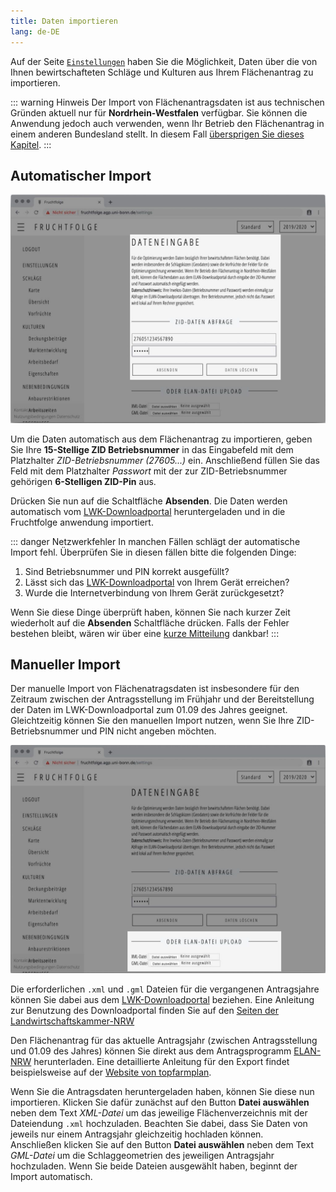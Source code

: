 ```yaml
---
title: Daten importieren
lang: de-DE
---
```


Auf der Seite [`Einstellungen`](http://fruchtfolge.agp.uni-bonn.de/settings) haben Sie die Möglichkeit, Daten über die von Ihnen bewirtschafteten Schläge und Kulturen aus Ihrem Flächenantrag zu importieren.

::: warning Hinweis
Der Import von Flächenantragsdaten ist aus technischen Gründen aktuell nur für **Nordrhein-Westfalen** verfügbar. Sie können die Anwendung jedoch auch verwenden, wenn Ihr Betrieb den Flächenantrag in einem anderen Bundesland stellt. In diesem Fall [übersprigen Sie dieses Kapitel](./add_plot.html).
:::

## Automatischer Import <Badge text="empfohlen"/>

![Automatischer Import](../img/auto_import.jpg)

Um die Daten automatisch aus dem Flächenantrag zu importieren, geben Sie Ihre **15-Stellige ZID Betriebsnummer** in das Eingabefeld mit dem Platzhalter *ZID-Betriebsnummer (27605...)* ein. Anschließend füllen Sie das Feld mit dem Platzhalter *Passwort* mit der zur ZID-Betriebsnummer gehörigen **6-Stelligen ZID-Pin** aus.

Drücken Sie nun auf die Schaltfläche **Absenden**. Die Daten werden automatisch vom [LWK-Downloadportal](https://www.lwk-verfahren.de/DownloadPortal/pages/loadPage.action) heruntergeladen und in die Fruchtfolge anwendung importiert.

::: danger Netzwerkfehler
In manchen Fällen schlägt der automatische Import fehl.
Überprüfen Sie in diesen fällen bitte die folgenden Dinge:
1. Sind Betriebsnummer und PIN korrekt ausgefüllt?
2. Lässt sich das [LWK-Downloadportal](https://www.lwk-verfahren.de/DownloadPortal/pages/loadPage.action) von Ihrem Gerät erreichen?
3. Wurde die Internetverbindung von Ihrem Gerät zurückgesetzt?

Wenn Sie diese Dinge überprüft haben, können Sie nach kurzer Zeit wiederholt auf die **Absenden** Schaltfläche drücken. Falls der Fehler bestehen bleibt, wären wir über eine [kurze Mitteilung](http://fruchtfolge.agp.uni-bonn.de/kontakt) dankbar! 
:::

## Manueller Import
Der manuelle Import von Flächenatragsdaten ist insbesondere für den Zeitraum zwischen der Antragsstellung im Frühjahr und der Bereitstellung der Daten im LWK-Downloadportal zum 01.09 des Jahres geeignet. Gleichtzeitig können Sie den manuellen Import nutzen, wenn Sie Ihre ZID-Betriebsnummer und PIN nicht angeben möchten.

![Automatischer Import](../img/man_import.jpg)

Die erforderlichen `.xml` und `.gml` Dateien für die vergangenen Antragsjahre können Sie dabei aus dem [LWK-Downloadportal](https://www.lwk-verfahren.de/DownloadPortal/pages/loadPage.action) beziehen. Eine Anleitung zur Benutzung des Downloadportal finden Sie auf den [Seiten der Landwirtschaftskammer-NRW](https://www.landwirtschaftskammer.de/foerderung/elan/faq-downloadportal.htm)

Den Flächenantrag für das aktuelle Antragsjahr (zwischen Antragsstellung und 01.09 des Jahres) können Sie direkt aus dem Antragsprogramm [ELAN-NRW](https://www.elan-nrw.de/webClient_NW/) herunterladen. Eine detaillierte Anleitung für den Export findet beispielsweise auf der [Website von topfarmplan](https://www.topfarmplan.de/elan-flaechenantrag-ackerschlagkartei-flaechenimport/#nrw).

Wenn Sie die Antragsdaten heruntergeladen haben, können Sie diese nun importieren.
Klicken Sie dafür zunächst auf den Button **Datei auswählen** neben dem Text *XML-Datei* um das jeweilige Flächenverzeichnis mit der Dateiendung `.xml` hochzuladen. Beachten Sie dabei, dass Sie Daten von jeweils nur einem Antragsjahr gleichzeitig hochladen können.  
Anschließen klicken Sie auf den Button **Datei auswählen** neben dem Text *GML-Datei* um die Schlaggeometrien des jeweiligen Antragsjahr hochzuladen. Wenn Sie beide Dateien ausgewählt haben, beginnt der Import automatisch.


